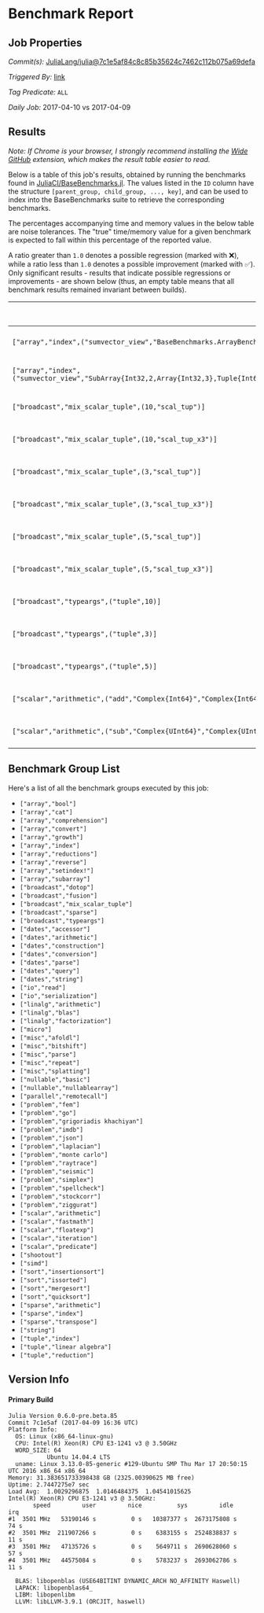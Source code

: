 # Benchmark Report

## Job Properties

*Commit(s):* [JuliaLang/julia@7c1e5af84c8c85b35624c7462c112b075a69defa](https://github.com/JuliaLang/julia/commit/7c1e5af84c8c85b35624c7462c112b075a69defa)

*Triggered By:* [link](https://github.com/JuliaLang/julia/commit/7c1e5af84c8c85b35624c7462c112b075a69defa#commitcomment-21694197)

*Tag Predicate:* `ALL`

*Daily Job:* 2017-04-10 vs 2017-04-09

## Results

*Note: If Chrome is your browser, I strongly recommend installing the [Wide GitHub](https://chrome.google.com/webstore/detail/wide-github/kaalofacklcidaampbokdplbklpeldpj?hl=en)
extension, which makes the result table easier to read.*

Below is a table of this job's results, obtained by running the benchmarks found in
[JuliaCI/BaseBenchmarks.jl](https://github.com/JuliaCI/BaseBenchmarks.jl). The values
listed in the `ID` column have the structure `[parent_group, child_group, ..., key]`,
and can be used to index into the BaseBenchmarks suite to retrieve the corresponding
benchmarks.

The percentages accompanying time and memory values in the below table are noise tolerances. The "true"
time/memory value for a given benchmark is expected to fall within this percentage of the reported value.

A ratio greater than `1.0` denotes a possible regression (marked with :x:), while a ratio less
than `1.0` denotes a possible improvement (marked with :white_check_mark:). Only significant results - results
that indicate possible regressions or improvements - are shown below (thus, an empty table means that all
benchmark results remained invariant between builds).

| ID | time ratio | memory ratio |
|----|------------|--------------|
| `["array","index",("sumvector_view","BaseBenchmarks.ArrayBenchmarks.ArrayLF{Int32,2}")]` | 1.76 (50%) :x: | 1.00 (1%)  |
| `["array","index",("sumvector_view","SubArray{Int32,2,Array{Int32,3},Tuple{Int64,Base.Slice{Base.OneTo{Int64}},Base.Slice{Base.OneTo{Int64}}},true}")]` | 1.67 (50%) :x: | 1.00 (1%)  |
| `["broadcast","mix_scalar_tuple",(10,"scal_tup")]` | 0.41 (15%) :white_check_mark: | 0.00 (1%) :white_check_mark: |
| `["broadcast","mix_scalar_tuple",(10,"scal_tup_x3")]` | 0.63 (15%) :white_check_mark: | 0.00 (1%) :white_check_mark: |
| `["broadcast","mix_scalar_tuple",(3,"scal_tup")]` | 0.35 (15%) :white_check_mark: | 0.00 (1%) :white_check_mark: |
| `["broadcast","mix_scalar_tuple",(3,"scal_tup_x3")]` | 0.38 (15%) :white_check_mark: | 0.00 (1%) :white_check_mark: |
| `["broadcast","mix_scalar_tuple",(5,"scal_tup")]` | 0.39 (15%) :white_check_mark: | 0.00 (1%) :white_check_mark: |
| `["broadcast","mix_scalar_tuple",(5,"scal_tup_x3")]` | 0.59 (15%) :white_check_mark: | 0.00 (1%) :white_check_mark: |
| `["broadcast","typeargs",("tuple",10)]` | 0.74 (15%) :white_check_mark: | 0.00 (1%) :white_check_mark: |
| `["broadcast","typeargs",("tuple",3)]` | 0.41 (15%) :white_check_mark: | 0.00 (1%) :white_check_mark: |
| `["broadcast","typeargs",("tuple",5)]` | 0.72 (15%) :white_check_mark: | 0.00 (1%) :white_check_mark: |
| `["scalar","arithmetic",("add","Complex{Int64}","Complex{Int64}")]` | 0.72 (25%) :white_check_mark: | 1.00 (1%)  |
| `["scalar","arithmetic",("sub","Complex{UInt64}","Complex{UInt64}")]` | 1.39 (25%) :x: | 1.00 (1%)  |

## Benchmark Group List

Here's a list of all the benchmark groups executed by this job:

- `["array","bool"]`
- `["array","cat"]`
- `["array","comprehension"]`
- `["array","convert"]`
- `["array","growth"]`
- `["array","index"]`
- `["array","reductions"]`
- `["array","reverse"]`
- `["array","setindex!"]`
- `["array","subarray"]`
- `["broadcast","dotop"]`
- `["broadcast","fusion"]`
- `["broadcast","mix_scalar_tuple"]`
- `["broadcast","sparse"]`
- `["broadcast","typeargs"]`
- `["dates","accessor"]`
- `["dates","arithmetic"]`
- `["dates","construction"]`
- `["dates","conversion"]`
- `["dates","parse"]`
- `["dates","query"]`
- `["dates","string"]`
- `["io","read"]`
- `["io","serialization"]`
- `["linalg","arithmetic"]`
- `["linalg","blas"]`
- `["linalg","factorization"]`
- `["micro"]`
- `["misc","afoldl"]`
- `["misc","bitshift"]`
- `["misc","parse"]`
- `["misc","repeat"]`
- `["misc","splatting"]`
- `["nullable","basic"]`
- `["nullable","nullablearray"]`
- `["parallel","remotecall"]`
- `["problem","fem"]`
- `["problem","go"]`
- `["problem","grigoriadis khachiyan"]`
- `["problem","imdb"]`
- `["problem","json"]`
- `["problem","laplacian"]`
- `["problem","monte carlo"]`
- `["problem","raytrace"]`
- `["problem","seismic"]`
- `["problem","simplex"]`
- `["problem","spellcheck"]`
- `["problem","stockcorr"]`
- `["problem","ziggurat"]`
- `["scalar","arithmetic"]`
- `["scalar","fastmath"]`
- `["scalar","floatexp"]`
- `["scalar","iteration"]`
- `["scalar","predicate"]`
- `["shootout"]`
- `["simd"]`
- `["sort","insertionsort"]`
- `["sort","issorted"]`
- `["sort","mergesort"]`
- `["sort","quicksort"]`
- `["sparse","arithmetic"]`
- `["sparse","index"]`
- `["sparse","transpose"]`
- `["string"]`
- `["tuple","index"]`
- `["tuple","linear algebra"]`
- `["tuple","reduction"]`

## Version Info

#### Primary Build

```
Julia Version 0.6.0-pre.beta.85
Commit 7c1e5af (2017-04-09 16:36 UTC)
Platform Info:
  OS: Linux (x86_64-linux-gnu)
  CPU: Intel(R) Xeon(R) CPU E3-1241 v3 @ 3.50GHz
  WORD_SIZE: 64
           Ubuntu 14.04.4 LTS
  uname: Linux 3.13.0-85-generic #129-Ubuntu SMP Thu Mar 17 20:50:15 UTC 2016 x86_64 x86_64
Memory: 31.383651733398438 GB (2325.00390625 MB free)
Uptime: 2.7447275e7 sec
Load Avg:  1.0029296875  1.0146484375  1.04541015625
Intel(R) Xeon(R) CPU E3-1241 v3 @ 3.50GHz: 
       speed         user         nice          sys         idle          irq
#1  3501 MHz   53190146 s          0 s   10387377 s  2673175808 s         74 s
#2  3501 MHz  211907266 s          0 s    6383155 s  2524838837 s         11 s
#3  3501 MHz   47135726 s          0 s    5649711 s  2690628060 s         57 s
#4  3501 MHz   44575084 s          0 s    5783237 s  2693062786 s         11 s

  BLAS: libopenblas (USE64BITINT DYNAMIC_ARCH NO_AFFINITY Haswell)
  LAPACK: libopenblas64_
  LIBM: libopenlibm
  LLVM: libLLVM-3.9.1 (ORCJIT, haswell)

```
